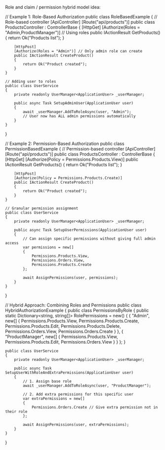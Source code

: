 Role and claim / permission  hybrid model idea:

// Example 1: Role-Based Authorization
public class RoleBasedExample
{
    // Role-based controller
    [ApiController]
    [Route("api/products")]
    public class ProductsController : ControllerBase
    {
        [HttpGet]
        [Authorize(Roles = "Admin,ProductManager")] // Using roles
        public IActionResult GetProducts()
        {
            return Ok("Products list");
        }

        [HttpPost]
        [Authorize(Roles = "Admin")] // Only admin role can create
        public IActionResult CreateProduct()
        {
            return Ok("Product created");
        }
    }

    // Adding user to roles
    public class UserService
    {
        private readonly UserManager<ApplicationUser> _userManager;

        public async Task SetupAdminUser(ApplicationUser user)
        {
            await _userManager.AddToRoleAsync(user, "Admin");
            // User now has ALL admin permissions automatically
        }
    }
}

// Example 2: Permission-Based Authorization
public class PermissionBasedExample
{
    // Permission-based controller
    [ApiController]
    [Route("api/products")]
    public class ProductsController : ControllerBase
    {
        [HttpGet]
        [Authorize(Policy = Permissions.Products.View)]
        public IActionResult GetProducts()
        {
            return Ok("Products list");
        }

        [HttpPost]
        [Authorize(Policy = Permissions.Products.Create)]
        public IActionResult CreateProduct()
        {
            return Ok("Product created");
        }
    }

    // Granular permission assignment
    public class UserService
    {
        private readonly UserManager<ApplicationUser> _userManager;

        public async Task SetupUserPermissions(ApplicationUser user)
        {
            // Can assign specific permissions without giving full admin access
            var permissions = new[]
            {
                Permissions.Products.View,
                Permissions.Orders.View,
                Permissions.Products.Create
            };
            
            await AssignPermissions(user, permissions);
        }
    }
}

// Hybrid Approach: Combining Roles and Permissions
public class HybridAuthorizationExample
{
    public class PermissionsByRole
    {
        public static Dictionary<string, string[]> RolePermissions = new()
        {
            { 
                "Admin", new[] 
                {
                    Permissions.Products.View,
                    Permissions.Products.Create,
                    Permissions.Products.Edit,
                    Permissions.Products.Delete,
                    Permissions.Orders.View,
                    Permissions.Orders.Create
                }
            },
            { 
                "ProductManager", new[]
                {
                    Permissions.Products.View,
                    Permissions.Products.Edit,
                    Permissions.Orders.View
                }
            }
        };
    }

    public class UserService
    {
        private readonly UserManager<ApplicationUser> _userManager;

        public async Task SetupUserWithRoleAndExtraPermissions(ApplicationUser user)
        {
            // 1. Assign base role
            await _userManager.AddToRoleAsync(user, "ProductManager");

            // 2. Add extra permissions for this specific user
            var extraPermissions = new[]
            {
                Permissions.Orders.Create // Give extra permission not in their role
            };
            
            await AssignPermissions(user, extraPermissions);
        }
    }
}